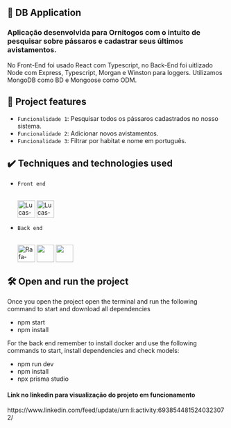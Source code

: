 ## 📁 DB Application

<h3>Aplicação desenvolvida para Ornitogos com o intuito de pesquisar sobre pássaros e cadastrar seus últimos avistamentos.</h3>
<p>No Front-End foi usado React com Typescript, no Back-End foi uitlizado Node com Express, Typescript, Morgan e Winston para loggers. Utilizamos MongoDB como BD e Mongoose como ODM.</p>

## :hammer: Project features

- `Funcionalidade 1`: Pesquisar todos os pássaros cadastrados no nosso sistema.
- `Funcionalidade 2`: Adicionar novos avistamentos.
- `Funcionalidade 3`: Filtrar por habitat e nome em português.

## ✔️ Techniques and technologies used

- `Front end`


  <div style="display: inline_block"><br>
  <img align="center" alt="Lucas-React" height="40" width="40" src="https://upload.wikimedia.org/wikipedia/commons/thumb/a/a7/React-icon.svg/2300px-React-icon.svg.png">
  <img align="center" alt="Lucas-Ts" height="40" width="40" src="https://user-images.githubusercontent.com/84019679/199375358-c16759c3-7d05-48d5-a44a-f99697f59280.png">
</div>

- `Back end `

 
   <div style="display: inline_block"><br>

    <img align="center" alt="Rafa-HTML" height="40" width="40" src="https://cdn.iconscout.com/icon/free/png-256/node-js-1174925.png">
  <img align="center"  height="40" width="40" src="https://www.docker.com/wp-content/uploads/2022/03/Moby-logo.png">
  <img align="center"  height="40" width="40" src="https://user-images.githubusercontent.com/24623425/36042969-f87531d4-0d8a-11e8-9dee-e87ab8c6a9e3.png">

</div>

## 🛠️ Open and run the project
<p>Once you open the project open the terminal and run the following command to start and download all dependencies </p>
<ul>
  <li>npm start</li>
  <li>npm install</li> 
 </ul>
 <p>For the back end remember to install docker and use the following commands to start, install dependencies and check models:</p>
<ul>
  <li>npm run dev</li>
  <li>npm install</li>
  <li>npx prisma studio</li> 
 </ul>

<h4>Link no linkedin para visualização do projeto em funcionamento</h4>
<p>https://www.linkedin.com/feed/update/urn:li:activity:6938544815240323072/</p>
